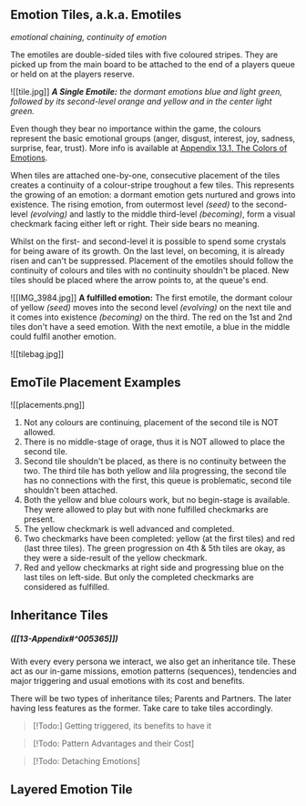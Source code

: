 ## Emotion Tiles, a.k.a. Emotiles

*emotional chaining, continuity of emotion*

The emotiles are double-sided tiles with five coloured stripes. They are picked up from the main board to be attached to the end of a players queue or held on at the players reserve.

![[tile.jpg]]
***A Single Emotile:** the dormant emotions blue and light green, followed by its second-level orange and yellow and in the center light green.*

Even though they bear no importance within the game, the colours represent the basic emotional groups (anger, disgust, interest, joy, sadness, surprise, fear, trust). More info is available at [Appendix 13.1, The Colors of Emotions](13.1-The-Colors-of-Emotions).

When tiles are attached one-by-one, consecutive placement of the tiles creates a continuity of a colour-stripe troughout a few tiles. This represents the growing of an emotion: a dormant emotion gets nurtured and grows into existence. The rising emotion, from outermost level *(seed)* to the second-level *(evolving)* and lastly to the middle third-level *(becoming)*, form a visual checkmark facing either left or right. Their side bears no meaning. 

Whilst on the first- and second-level it is possible to spend some crystals for being aware of its growth. On the last level, on becoming, it is already risen and can't be suppressed. Placement of the emotiles should follow the continuity of colours and tiles with no continuity shouldn't be placed. New tiles should be placed where the arrow points to, at the queue's end.

 ![[IMG_3984.jpg]]
**A fulfilled emotion:** The first emotile, the dormant colour of yellow *(seed)* moves into the second level *(evolving)* on the next tile and it comes into existence *(becoming)* on the third. The red on the 1st and 2nd tiles don't have a seed emotion. With the next emotile, a blue in the middle could fulfil another emotion.

![[tilebag.jpg]]
## EmoTile Placement Examples

![[placements.png]]
1. Not any colours are continuing, placement of the second tile is NOT allowed.
2. There is no middle-stage of orage, thus it is NOT allowed to place the second tile.
3. Second tile shouldn't be placed, as there is no continuity between the two. The third tile has both yellow and lila progressing, the second tile has no connections with the first, this queue is problematic, second tile shouldn't been attached.
4. Both the yellow and blue colours work, but no begin-stage is available. They were allowed to play but with none fulfilled checkmarks are present. 
5. The yellow checkmark is well advanced and completed.
6. Two checkmarks have been completed: yellow (at the first tiles) and red (last three tiles). The green progression on 4th & 5th tiles are okay, as they were a side-result of the yellow checkmark.
7. Red and yellow checkmarks at right side and progressing blue on the last tiles on left-side. But only the completed checkmarks are considered as fulfilled.
## Inheritance Tiles 
##### ([[13-Appendix#^005365]])

With every every persona we interact, we also get an inheritance tile. These act as our in-game missions, emotion patterns (sequences), tendencies and major triggering and usual emotions with its cost and benefits.

There will be two types of inheritance tiles; Parents and Partners. The later having less features as the former. Take care to take tiles accordingly.






> [!Todo:] Getting triggered, its benefits to have it

> [!Todo: Pattern Advantages and their Cost] 

> [!Todo: Detaching Emotions]
## Layered Emotion Tile


